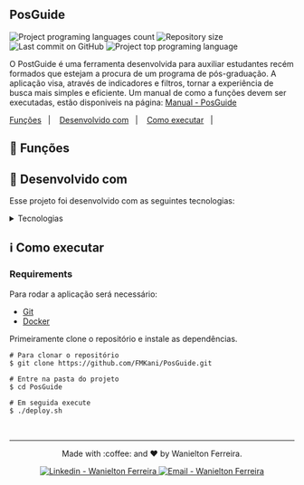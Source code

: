 <h2>PosGuide</h2>

<p align="left">
  <img alt="Project programing languages count" src="https://img.shields.io/github/languages/count/FMKani/PosGuide?">
  <img alt="Repository size" src="https://img.shields.io/github/repo-size/FMKani/PosGuide?">
  <img alt="Last commit on GitHub" src="https://img.shields.io/github/last-commit/FMKani/PosGuide?">
  <img alt="Project top programing language" src="https://img.shields.io/github/languages/top/FMKani/PosGuide?">
</p> 

O PostGuide é uma ferramenta desenvolvida para auxiliar estudantes recém formados que estejam a procura de um programa de pós-graduação. A aplicação visa, através de indicadores e filtros, tornar a experiência de busca mais simples e eficiente. Um manual de como a funções devem ser executadas, estão disponiveis na página: [Manual - PosGuide](https://balsam-rambutan-da5.notion.site/Graduate-Guide-User-Wiki-6ee8910492ad4beea536ca2ee13a7d71)

<p align="left">
 <a href="#bookmark-funções">Funções</a>&nbsp;&nbsp;&nbsp;|&nbsp;&nbsp;&nbsp;
 <a href="#rocket-desenvolvido-com">Desenvolvido com</a>&nbsp;&nbsp;&nbsp;|&nbsp;&nbsp;&nbsp;
 <a href="#information_source-como-executar">Como executar</a>&nbsp;&nbsp;&nbsp;|&nbsp;&nbsp;&nbsp;
</p>

## :bookmark: Funções

## :rocket: Desenvolvido com

Esse projeto foi desenvolvido com as seguintes tecnologias:

<details>
  <summary>Tecnologias</summary>

-   [Node.js](https://nodejs.org/)
-   [Next.js](https://nextjs.org/)
-   [Postgres](https://www.postgresql.org/)
-   [OpenLayers](https://openlayers.org/)
-   [Docker](https://www.docker.com/)
-   [VS Code](https://code.visualstudio.com/)
-   [Prisma](https://www.prisma.io/)
-   [React](https://pt-br.reactjs.org/)

</details>


## :information_source: Como executar

### Requirements

Para rodar a aplicação será necessário:
* [Git](https://git-scm.com)
* [Docker](https://www.docker.com/)

Primeiramente clone o repositório e instale as dependências.
<br>

```
# Para clonar o repositório
$ git clone https://github.com/FMKani/PosGuide.git

# Entre na pasta do projeto
$ cd PosGuide

# Em seguida execute 
$ ./deploy.sh
```
<br>

___
<p align="center">Made with :coffee: and ❤️ by Wanielton Ferreira.</p>
<p align="center">
<a href="https://www.linkedin.com/in/wanielton-ferreira" target="_blank" >
  <img alt="Linkedin - Wanielton Ferreira" src="https://img.shields.io/badge/Linkedin--%23F8952D?style=social&logo=linkedin">
</a>
  <a href="mailto:wanieltonferreira@gmail.com" target="_blank" >
    <img alt="Email - Wanielton Ferreira" src="https://img.shields.io/badge/Email--%23F8952D?style=social&logo=gmail">
  </a> 
</p>
